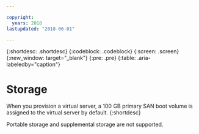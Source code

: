 ```yaml
---

copyright:
  years: 2018
lastupdated: "2018-06-01"

---
```


{:shortdesc: .shortdesc}
{:codeblock: .codeblock}
{:screen: .screen}
{:new_window: target="_blank"}
{:pre: .pre}
{:table: .aria-labeledby="caption"}


# Storage

When you provision a virtual server, a 100 GB primary SAN boot volume is assigned to the virtual server by default.
{:shortdesc}

Portable storage and supplemental storage are not supported.
